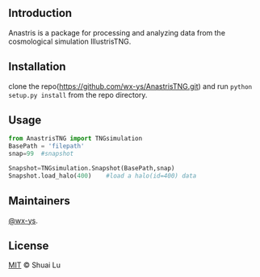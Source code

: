 ## Introduction
Anastris is a package for processing and analyzing data from the cosmological simulation IllustrisTNG.

## Installation

clone the repo(https://github.com/wx-ys/AnastrisTNG.git) and run ```python setup.py install``` from the repo directory.

## Usage


```python
from AnastrisTNG import TNGsimulation 
BasePath = 'filepath'       
snap=99  #snapshot

Snapshot=TNGsimulation.Snapshot(BasePath,snap)
Snapshot.load_halo(400)    #load a halo(id=400) data
```

## Maintainers

[@wx-ys](https://github.com/wx-ys).


## License

[MIT](LICENSE) © Shuai Lu